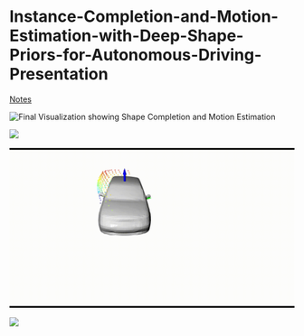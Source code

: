 # Instance-Completion-and-Motion-Estimation-with-Deep-Shape-Priors-for-Autonomous-Driving-Presentation

[Notes](./tracking-as-factorgraphs.pdf)

![Final Visualization showing Shape Completion and Motion Estimation](./images_presentation/blue_car_in_a_scene.gif)

![](./images_presentation/cars_in_kitti.gif)

![](images_presentation/joint_optimization.gif)


![](images_presentation/mesh_vs_det_vs_gt.gif)

